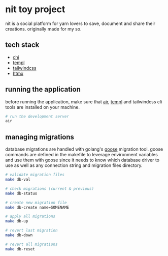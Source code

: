# nit toy project

nit is a social platform for yarn lovers to save, document and share their creations. originally made for my so.

## tech stack

- [chi](https://github.com/go-chi/chi)
- [templ](https://templ.guide/)
- [tailwindcss](https://tailwindcss.com/)
- [htmx](https://htmx.org/)

## running the application

before running the application, make sure that [air](https://github.com/air-verse/air), [templ](https://github.com/a-h/templ) and tailwindcss cli tools are installed on your machine.

```bash
# run the development server
air
```

## managing migrations

database migrations are handled with golang's [goose](https://github.com/pressly/goose) migration tool. goose commands are defined in the makefile to leverage environment variables and use them with goose since it needs to know which database driver to use as well as any connection string and migration files directory.

```bash
# validate migration files
make db-val

# check migrations (current & previous)
make db-status

# create new migration file
make db-create name=SOMENAME

# apply all migrations
make db-up

# revert last migration
make db-down

# revert all migrations
make db-reset
```
